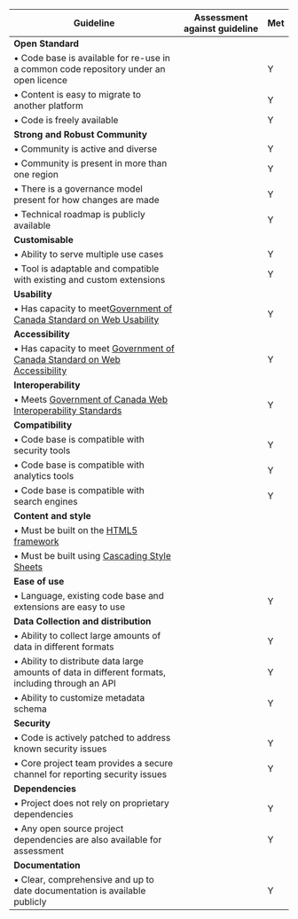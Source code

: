 | Guideline                                                    | Assessment against guideline       | Met |
|--------------------------------------------------------------|---|---------------------------------|
|**Open Standard**|
|• Code base is available for re-use in a common code repository under an open licence |   | Y  |
|• Content is easy to migrate to another platform |     | Y |
|• Code is freely available |   | Y |
|**Strong and Robust Community**| |
|• Community is active and diverse|   |  Y |
|• Community is present in more than one region |    | Y  |
|• There is a governance model present for how changes are made |   | Y|
|• Technical roadmap is publicly available |    | Y|
|**Customisable** |   |
|• Ability to serve multiple use cases |   |Y|
|• Tool is adaptable and compatible with existing and custom extensions |   | Y|
|**Usability**|    |
|• Has capacity to meet[Government of Canada Standard on Web Usability](https://www.tbs-sct.gc.ca/pol/doc-eng.aspx?id=24227&section=html) |    | Y|
|**Accessibility**|  |
|• Has capacity to meet [Government of Canada Standard on Web Accessibility](https://www.tbs-sct.gc.ca/pol/doc-eng.aspx?id=23601) |   |Y|
|**Interoperability**|   |
|• Meets [Government of Canada Web Interoperability Standards](https://www.tbs-sct.gc.ca/pol/doc-eng.aspx?id=25875) |   |Y|
|**Compatibility**|   |
|• Code base is compatible with security tools|   |Y|
|• Code base is compatible with analytics tools|  |Y|
|• Code base is compatible with search engines |   |Y|
|**Content and style**|   |
|• Must be built on the [HTML5 framework](https://www.w3.org/TR/html5/)|   |  |
|• Must be built using [Cascading Style Sheets](https://www.w3.org/Style/CSS/Overview.en.html)|   | |
|**Ease of use**|  |
|• Language, existing code base and extensions are easy to use |   |Y|
|**Data Collection and distribution**|
|• Ability to collect large amounts of data in different formats|   |Y|
|• Ability to distribute data large amounts of data in different formats, including through an API |  |Y|
|• Ability to customize metadata schema|  |Y|
|**Security**|
|• Code is actively patched to address known security issues|   |Y|
|• Core project team provides a secure channel for reporting security issues |  |Y|
|**Dependencies**|
|• Project does not rely on proprietary dependencies|   |Y|
|• Any open source project dependencies are also available for assessment  |  |Y|
|**Documentation**|
|• Clear, comprehensive and up to date documentation is available publicly |   |Y|

